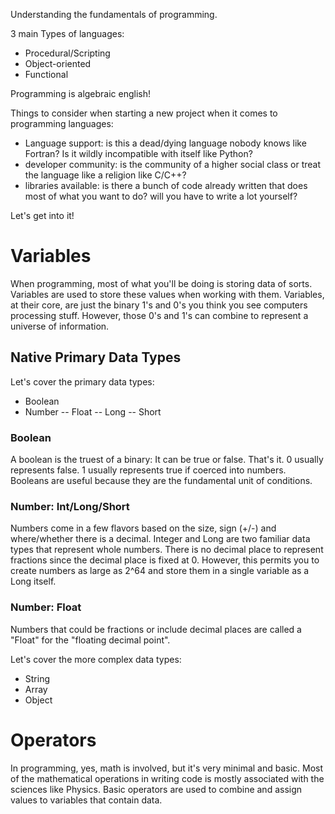 
Understanding the fundamentals of programming.

3 main Types of languages:
- Procedural/Scripting
- Object-oriented
- Functional

Programming is algebraic english!

Things to consider when starting a new project when it comes to programming languages:
- Language support: is this a dead/dying language nobody knows like Fortran? Is it wildly
    incompatible with itself like Python?
- developer community: is the community of a higher social class or treat the language like a
    religion like C/C++?
- libraries available: is there a bunch of code already written that does most of what you want
    to do? will you have to write a lot yourself?

Let's get into it!

# Variables
When programming, most of what you'll be doing is storing data of sorts. Variables are used to store
these values when working with them. Variables, at their core, are just the binary 1's and 0's you
think you see computers processing stuff. However, those 0's and 1's can combine to represent a
universe of information.

## Native Primary Data Types
Let's cover the primary data types:
- Boolean
- Number
-- Float
-- Long
-- Short

### Boolean
A boolean is the truest of a binary: It can be true or false. That's it. 0 usually represents false.
1 usually represents true if coerced into numbers. Booleans are useful because they are the fundamental
unit of conditions.

### Number: Int/Long/Short
Numbers come in a few flavors based on the size, sign (+/-) and where/whether there is a decimal.
Integer and Long are two familiar data types that represent whole numbers. There is no decimal place
to represent fractions since the decimal place is fixed at 0. However, this permits you to create
numbers as large as 2^64 and store them in a single variable as a Long itself.

### Number: Float
Numbers that could be fractions or include decimal places are called a "Float" for the "floating decimal
point". 

Let's cover the more complex data types:
- String
- Array
- Object

# Operators
In programming, yes, math is involved, but it's very minimal and basic. Most of the mathematical
operations in writing code is mostly associated with the sciences like Physics. Basic operators
are used to combine and assign values to variables that contain data.

